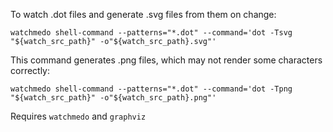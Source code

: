 To watch .dot files and generate .svg files from them on change:

    watchmedo shell-command --patterns="*.dot" --command='dot -Tsvg "${watch_src_path}" -o"${watch_src_path}.svg"'

This command generates .png files, which may not render some characters correctly:

    watchmedo shell-command --patterns="*.dot" --command='dot -Tpng "${watch_src_path}" -o"${watch_src_path}.png"'

Requires `watchmedo` and `graphviz`


